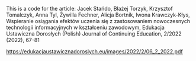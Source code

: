This is a code for the article: Jacek Stańdo, Błażej Torzyk, Krzysztof Tomalczyk, Anna Tyl, Żywilla Fechner, Alicja Bortnik, Iwona Krawczyk-Kłys, 
Wspieranie osiągania efektów uczenia się z zastosowaniem nowoczesnych technologii informacyjnych w kształceniu zawodowym, 
Edukacja Ustawiczna Dorosłych (Polish) Journal of Continuing Education, 2/2022 (2022), 67-81

https://edukacjaustawicznadoroslych.eu/images/2022/2/06_2_2022.pdf
